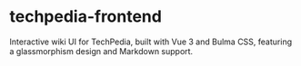 # techpedia-frontend
Interactive wiki UI for TechPedia, built with Vue 3 and Bulma CSS, featuring a glassmorphism design and Markdown support.
